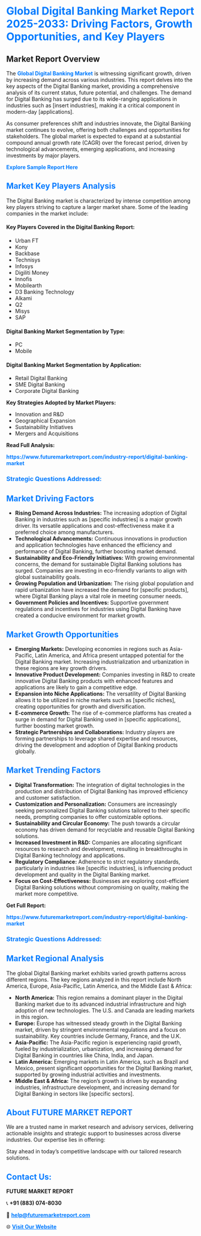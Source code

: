 <h1 style="color: #007BFF;">Global Digital Banking Market Report 2025-2033: Driving Factors, Growth Opportunities, and Key Players</h1>

<section id="overview">
<h2>Market Report Overview</h2>
<p>The <a href="https://www.futuremarketreport.com/industry-report/digital-banking-market" style="color: #007BFF; text-decoration: none;"><strong>Global Digital Banking Market</strong></a> is witnessing significant growth, driven by increasing demand across various industries. This report delves into the key aspects of the Digital Banking market, providing a comprehensive analysis of its current status, future potential, and challenges. The demand for Digital Banking has surged due to its wide-ranging applications in industries such as [insert industries], making it a critical component in modern-day [applications].</p>
<p>As consumer preferences shift and industries innovate, the Digital Banking market continues to evolve, offering both challenges and opportunities for stakeholders. The global market is expected to expand at a substantial compound annual growth rate (CAGR) over the forecast period, driven by technological advancements, emerging applications, and increasing investments by major players.</p>
</section>

<section id="overview">
<p><a href="https://www.futuremarketreport.com/request-sample/reportId=106380" style="color: #007BFF; text-decoration: none;"><strong>Explore Sample Report Here</strong></a></p>
</section>

<section id="key-players">
<h2 style="color: #007BFF;">Market Key Players Analysis</h2>
<p>The Digital Banking market is characterized by intense competition among key players striving to capture a larger market share. Some of the leading companies in the market include:</p>
<h4>Key Players Covered in the Digital Banking Report:</h4>
<ul><li>Urban FT</li><li>Kony</li><li>Backbase</li><li>Technisys</li><li>Infosys</li><li>Digiliti Money</li><li>Innofis</li><li>Mobilearth</li><li>D3 Banking Technology</li><li>Alkami</li><li>Q2</li><li>Misys</li><li>SAP</li></ul>
<h4>Digital Banking Market Segmentation by Type:</h4>
<ul><li>PC</li><li>Mobile</li></ul>

<h4>Digital Banking Market Segmentation by Application:</h4>
<ul><li>Retail Digital Banking</li><li>SME Digital Banking</li><li>Corporate Digital Banking</li></ul>
<p><strong>Key Strategies Adopted by Market Players:</strong></p>
<ul>
<li>Innovation and R&D</li>
<li>Geographical Expansion</li>
<li>Sustainability Initiatives</li>
<li>Mergers and Acquisitions</li>
</ul>
</section>

<section>
<p><strong>Read Full Analysis: </strong></p><a href="https://www.futuremarketreport.com/industry-report/digital-banking-market" style="color: #007BFF; text-decoration: none;"><strong>https://www.futuremarketreport.com/industry-report/digital-banking-market</strong></a>
<h3 style="color: #007BFF;">Strategic Questions Addressed:</h3>
</section>

<section id="driving-factors">
<h2 style="color: #007BFF;">Market Driving Factors</h2>
<ul>
<li><strong>Rising Demand Across Industries:</strong> The increasing adoption of Digital Banking in industries such as [specific industries] is a major growth driver. Its versatile applications and cost-effectiveness make it a preferred choice among manufacturers.</li>
<li><strong>Technological Advancements:</strong> Continuous innovations in production and application technologies have enhanced the efficiency and performance of Digital Banking, further boosting market demand.</li>
<li><strong>Sustainability and Eco-Friendly Initiatives:</strong> With growing environmental concerns, the demand for sustainable Digital Banking solutions has surged. Companies are investing in eco-friendly variants to align with global sustainability goals.</li>
<li><strong>Growing Population and Urbanization:</strong> The rising global population and rapid urbanization have increased the demand for [specific products], where Digital Banking plays a vital role in meeting consumer needs.</li>
<li><strong>Government Policies and Incentives:</strong> Supportive government regulations and incentives for industries using Digital Banking have created a conducive environment for market growth.</li>
</ul>
</section>

<section id="growth-opportunities">
<h2 style="color: #007BFF;">Market Growth Opportunities</h2>
<ul>
<li><strong>Emerging Markets:</strong> Developing economies in regions such as Asia-Pacific, Latin America, and Africa present untapped potential for the Digital Banking market. Increasing industrialization and urbanization in these regions are key growth drivers.</li>
<li><strong>Innovative Product Development:</strong> Companies investing in R&D to create innovative Digital Banking products with enhanced features and applications are likely to gain a competitive edge.</li>
<li><strong>Expansion into Niche Applications:</strong> The versatility of Digital Banking allows it to be utilized in niche markets such as [specific niches], creating opportunities for growth and diversification.</li>
<li><strong>E-commerce Growth:</strong> The rise of e-commerce platforms has created a surge in demand for Digital Banking used in [specific applications], further boosting market growth.</li>
<li><strong>Strategic Partnerships and Collaborations:</strong> Industry players are forming partnerships to leverage shared expertise and resources, driving the development and adoption of Digital Banking products globally.</li>
</ul>
</section>

<section id="trending-factors">
<h2 style="color: #007BFF;">Market Trending Factors</h2>
<ul>
<li><strong>Digital Transformation:</strong> The integration of digital technologies in the production and distribution of Digital Banking has improved efficiency and customer satisfaction.</li>
<li><strong>Customization and Personalization:</strong> Consumers are increasingly seeking personalized Digital Banking solutions tailored to their specific needs, prompting companies to offer customizable options.</li>
<li><strong>Sustainability and Circular Economy:</strong> The push towards a circular economy has driven demand for recyclable and reusable Digital Banking solutions.</li>
<li><strong>Increased Investment in R&D:</strong> Companies are allocating significant resources to research and development, resulting in breakthroughs in Digital Banking technology and applications.</li>
<li><strong>Regulatory Compliance:</strong> Adherence to strict regulatory standards, particularly in industries like [specific industries], is influencing product development and quality in the Digital Banking market.</li>
<li><strong>Focus on Cost-Effectiveness:</strong> Businesses are exploring cost-efficient Digital Banking solutions without compromising on quality, making the market more competitive.</li>
</ul>
</section>

<section>
<p><strong>Get Full Report: </strong></p><a href="https://www.futuremarketreport.com/industry-report/digital-banking-market" style="color: #007BFF; text-decoration: none;"><strong>https://www.futuremarketreport.com/industry-report/digital-banking-market</strong></a>
<h3 style="color: #007BFF;">Strategic Questions Addressed:</h3>
</section>


<section id="regional-analysis">
<h2 style="color: #007BFF;">Market Regional Analysis</h2>
<p>The global Digital Banking market exhibits varied growth patterns across different regions. The key regions analyzed in this report include North America, Europe, Asia-Pacific, Latin America, and the Middle East & Africa:</p>
<ul>
<li><strong>North America:</strong> This region remains a dominant player in the Digital Banking market due to its advanced industrial infrastructure and high adoption of new technologies. The U.S. and Canada are leading markets in this region.</li>
<li><strong>Europe:</strong> Europe has witnessed steady growth in the Digital Banking market, driven by stringent environmental regulations and a focus on sustainability. Key countries include Germany, France, and the U.K.</li>
<li><strong>Asia-Pacific:</strong> The Asia-Pacific region is experiencing rapid growth, fueled by industrialization, urbanization, and increasing demand for Digital Banking in countries like China, India, and Japan.</li>
<li><strong>Latin America:</strong> Emerging markets in Latin America, such as Brazil and Mexico, present significant opportunities for the Digital Banking market, supported by growing industrial activities and investments.</li>
<li><strong>Middle East & Africa:</strong> The region’s growth is driven by expanding industries, infrastructure development, and increasing demand for Digital Banking in sectors like [specific sectors].</li>
</ul>
</section>

<footer>
<h2 style="color: #007BFF;">About FUTURE MARKET REPORT</h2>
<p>We are a trusted name in market research and advisory services, delivering actionable insights and strategic support to businesses across diverse industries. Our expertise lies in offering:</p>

<p>Stay ahead in today’s competitive landscape with our tailored research solutions.</p>

<h2 style="color: #007BFF;">Contact Us:</h2>
<p><strong>FUTURE MARKET REPORT</strong></p>
<p>📞 <strong>+91 (883) 074-8030</strong></p>
<p>📧 <strong><a href="mailto:help@futuremarketreport.com" style="color: #007BFF;">help@futuremarketreport.com</a></strong></p>
<p>🌐 <strong><a href="https://www.futuremarketreport.com/" style="color: #007BFF;">Visit Our Website</a></strong></p>
</footer>